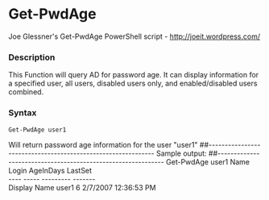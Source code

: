 Get-PwdAge
==========

Joe Glessner's Get-PwdAge PowerShell script - http://joeit.wordpress.com/

### Description
This Function will query AD for password age. It can display information for a specified user, all users, disabled users only, and enabled/disabled users combined.

### Syntax

```Get-PwdAge user1```

Will return password age information for the user "user1"
         ##-------------------------------------------------------------
         Sample output:
         ##-------------------------------------------------------------
         Get-PwdAge user1
             Name                 Login           AgeInDays LastSet                 
             ----                 -----           --------- -------                 
             Display Name         user1                   6 2/7/2007 12:36:53 PM
